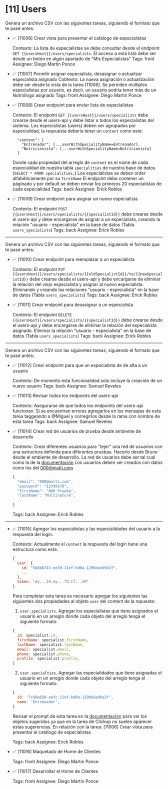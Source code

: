 # [11] Users

Genera un archivo CSV con las siguientes tareas, siguiendo el formato que te pasé antes:

- ✅ [11006] Crear vista para presentar el catálogo de especialistas

  Contexto: La lista de especialistas se debe consultar desde el endpoint `GET {{usersHost}}/users/specialists`.
  El acceso a esta lista debe ser desde un botón en algún apartado de "Mis Especialistas"
  Tags: front
  Assignee: Diego Martin Ponce

- ✅ [11007] Permitir asignar especialista, desasignar o actualizar especialista asignado
  Cobtexto: La nueva asignación o actualización debe ser desde la vista de la tarea [11006]. Se permiten múltiples especialistas por usuario, es decir, un usuario podría tener más de un Nutriólogo asignado
  Tags: front
  Assignee: Diego Martin Ponce

- ✅ [11008] Crear endpoint para enviar lista de especialistas

  Contexto: El endpoint `GET {{usersHost}}/users/specialists` debe crearse desde el users-api y debe listar a todos los especialistas del sistema.
  Los especialistas (users) deben ser agrupados por especialidad, la respuesta debería tener un `content` como este:

  ```
    "content": [
      "Entrenador": [...userWithSpecialityName=Entrenador],
      "Nutricionista": [...userWithSpecialityName=Nutricionista]
    ]
  ```

  Donde cada propiedad del arreglo de `content` es el name de cada especialidad de nuestra tabla `specialities` de nuestra base de datos. (`SELECT * FROM specialities;`)
  Los especialistas se deben order alfabéticamente por su `firstName`
  El endpoint debe contener un páginado y por default se deben enviar los primeros 20 especialistas de cada especialidad
  Tags: back
  Assignee: Erick Robles

- ✅ [11009] Crear endpoint para asignar un nuevo especialista

  Contexto: El endpoint `POST {{usersHost}}/users/specialists/{{specialistId}}` debe crearse desde el users-api y debe encargarse de asignar a un especialista, creando la relación "usuario - especialista" en la base de datos (Tabla `users_specialists`)
  Tags: back
  Assignee: Erick Robles

---

Genera un archivo CSV con las siguientes tareas, siguiendo el formato que te pasé antes:

- ✅ [11010] Crear endpoint para reemplazar a un especialista

  Contexto: El endpoint `PUT {{usersHost}}/users/specialists/{{oldSpecialistId}}/to/{{newSpecialistId}}` debe crearse desde el users-api y debe encargarse de eliminar la relación del viejo especialista y asignar al nuevo especialista.
  Eliminando y creando las relaciones "usuario - especialista" en la base de datos (Tabla `users_specialists`)
  Tags: back
  Assignee: Erick Robles

- ✅ [11011] Crear endpoint para desasignar a un especialista

  Contexto: El endpoint `DELETE {{usersHost}}/users/specialists/{{specialistId}}` debe crearse desde el users-api y debe encargarse de eliminar la relación del especialista asignado.
  Eliminar la relación "usuario - especialista" en la base de datos (Tabla `users_specialists`)
  Tags: back
  Assignee: Erick Robles

---

Genera un archivo CSV con las siguientes tareas, siguiendo el formato que te pasé antes:

- ✅ [11012] Crear endpoint para que un especialista de de alta a un usuario

  Contexto: De momento esta funcionalidad solo incluye la creación de un nuevo usuario
  Tags: back
  Assignee: Samuel Reveles

- ✅ [11013] Revisar todos los endpoints del users-api

  Contexto: Asegurarse de que todos los endpoints del users-api funcionan. Si se encuentran errores agregarlos en los mensajes de esta tarea taggeando a @Miguel y corregirlos desde la rama con nombre de esta tarea
  Tags: back
  Assignee: Samuel Reveles

- ✅ [11014] Crear red de usuarios de prueba desde ambiente de desarrollo

  Contexto: Crear diferentes usuarios para "tejer" una red de usuarios con una estructura definida para diferentes pruebas.
  Hacerlo desde Bruno desde el ambiente de desarrollo.
  La red de usuarios debe ser tal cual como la de la [documentación](https://github.com/Inmunolabs/multinature-docs/blob/master/4.%20Negocio/redDeUsuariosDePrueba.png)
  Los usuarios deben ser creados con datos como los del 000@multi.com

  ```js
  {
    "email": "000@multi.com",
    "password": "12345678",
    "firstName": "000 Prueba",
    "lastName": "Multinature",
    ...
  }
  ```

  Tags: back
  Assignee: Erick Robles

---

- ✅ [11015] Agregar los especialistas y las especialidades del usuario a la respuesta del login.

  Contexto: Actualmente el `content` la respuesta del login tiene una estructura como esta:

  ```js
  {
    user: {
      id: "5b8b8743-ee39-11ef-bd0a-1290daed9e2f",
      ...
    },
    token: "ey...J9.ey...fQ.Cf...nM"
  }
  ```

  Para completar esta tarea es necesario agregar los siguientes las siguientes dos propiedades al objeto `user` del content de la repuesta:

  1. `user.specialists`. Agregar los especialistas que tiene asignados el usuario en un arreglo donde cada objeto del arreglo tenga el siguiente formato:

  ```js
  {
    id: specialist.id,
    firstName: specialist.firstName,
    lastName: specialist.lastName,
    email: specialist.email,
    phone: specialist.phone,
    profile: specialist.profile,
  }
  ```

  2. `user.specialties`. Agregar las especialidades que tiene asignadas el usuario en un arreglo donde cada objeto del arreglo tenga el siguiente formato:

  ```js
  {
    id: '7c99a650-eafc-11ef-bd0a-1290daed9e2f',
    name: 'Entrenador',
  }
  ```

  Revisar el prompt de esta tarea en la [documentación](https://github.com/Inmunolabs/multinature-docs/blob/master/4.%20Negocio/promptsDeTareas/%5B11%5D%20Users.md) para ver los objetos sugeridos ya que en la tarea de Clickup no suelen aparecer estas sugerencias.
  En relación con la tarea: [11006] Crear vista para presentar el catálogo de especialistas

  Tags: back
  Assignee: Erick Robles

- ✅ [11016] Maquetado de Home de Clientes

  Tags: front
  Assignee: Diego Martin Ponce

- ✅ [11017] Desarrollar el Home de Clientes

  Tags: front
  Assignee: Diego Martin Ponce

